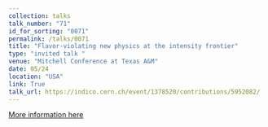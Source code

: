 ```yaml
---
collection: talks
talk_number: "71"
id_for_sorting: "0071"
permalink: /talks/0071
title: "Flavor-violating new physics at the intensity frontier" 
type: "invited talk "
venue: "Mitchell Conference at Texas A&M"
date: 05/24
location: "USA"
link: True 
talk_url: https://indico.cern.ch/event/1378520/contributions/5952082/ 
---
```


[More information here](https://indico.cern.ch/event/1378520/contributions/5952082/)
